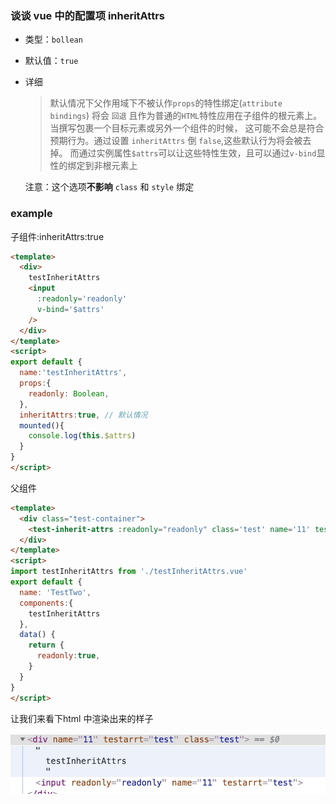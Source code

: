 ### 谈谈 vue 中的配置项 inheritAttrs

* 类型：`bollean`
* 默认值：`true`
* 详细

  >默认情况下父作用域下不被认作`props`的特性绑定(`attribute bindings`) 将会 `回退` 
  且作为普通的`HTML`特性应用在子组件的根元素上。当撰写包裹一个目标元素或另外一个组件的时候，
  这可能不会总是符合预期行为。通过设置 `inheritAttrs` 倒 `false`,这些默认行为将会被去掉。
  而通过实例属性`$attrs`可以让这些特性生效，且可以通过`v-bind`显性的绑定到非根元素上

  注意：这个选项**不影响** `class` 和 `style` 绑定

### example

子组件:inheritAttrs:true
```html
<template>
  <div>
    testInheritAttrs
    <input 
      :readonly='readonly'
      v-bind='$attrs'
    />
  </div>
</template>
<script>
export default {
  name:'testInheritAttrs',
  props:{
    readonly: Boolean,
  },
  inheritAttrs:true, // 默认情况
  mounted(){
    console.log(this.$attrs)
  }
}
</script>
```
父组件

```html
<template>
  <div class="test-container">
    <test-inherit-attrs :readonly="readonly" class='test' name='11' testArrt='test'/>
  </div>
</template>
<script>
import testInheritAttrs from './testInheritAttrs.vue'
export default {
  name: 'TestTwo',
  components:{
    testInheritAttrs
  },
  data() {
    return {
      readonly:true,
    }
  }
}
</script>
```

让我们来看下html 中渲染出来的样子

![图1](./img/attrs1.jpg)

